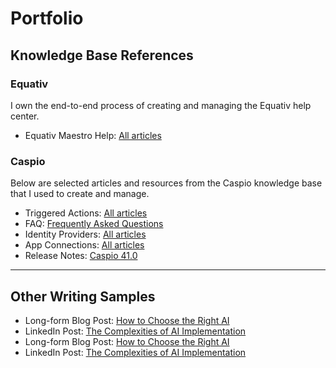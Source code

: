 <body>
  <h1>Portfolio</h1>

  <h2>Knowledge Base References</h2>
  <h3>Equativ</h3>
  <p>I own the end-to-end process of creating and managing the Equativ help center.</p>
  <ul>
    <li>Equativ Maestro Help: <a href="https://help.equativ.com/maestro">All articles</a></li>
  </ul>

  <h3>Caspio</h3>
  <p>Below are selected articles and resources from the Caspio knowledge base that I used to create and manage.</p>
  <ul>
    <li>Triggered Actions: <a href="https://howto.caspio.com/triggered-actions/triggered-actions-2/">All articles</a></li>
    <li>FAQ: <a href="https://howto.caspio.com/frequently-asked-questions-faq-2/">Frequently Asked Questions</a></li>
    <li>Identity Providers: <a href="https://howto.caspio.com/directories/identity-providers/identity-providers/">All articles</a></li>
    <li>App Connections: <a href="https://howto.caspio.com/directories/app-connections/app-connections/">All articles</a></li>
    <li>Release Notes: <a href="https://howto.caspio.com/release-notes/caspio-41-0/">Caspio 41.0</a></li>
  </ul>

  <hr>

  <h2>Other Writing Samples</h2>
  <ul>
    <li>Long-form Blog Post: <a href="Long-form-blog-post-How-to-choose-the-right-AI.pdf">How to Choose the Right AI</a></li>
    <li>LinkedIn Post: <a href="LinkedIn-post-The-complexities-of-AI-implementation.pdf">The Complexities of AI Implementation</a></li>
        <li>Long-form Blog Post: <a href="Long-form-blog-post-How-to-choose-the-right-AI.pdf" target="_blank">How to Choose the Right AI</a></li>
    <li>LinkedIn Post: <a href="LinkedIn-post-The-complexities-of-AI-implementation.pdf" target="_blank">The Complexities of AI Implementation</a></li>
  </ul>
</body>
</html>

